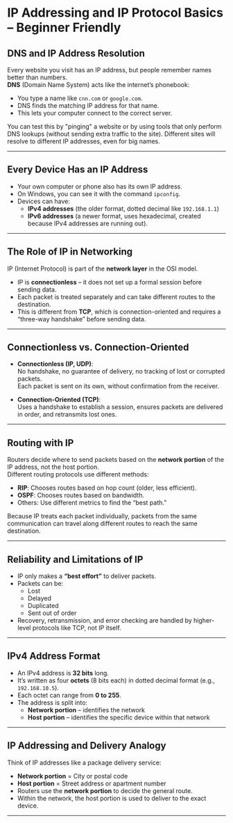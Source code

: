 # IP Addressing and IP Protocol Basics – Beginner Friendly

## DNS and IP Address Resolution
Every website you visit has an IP address, but people remember names better than numbers.  
**DNS** (Domain Name System) acts like the internet’s phonebook:
- You type a name like `cnn.com` or `google.com`.
- DNS finds the matching IP address for that name.
- This lets your computer connect to the correct server.

You can test this by "pinging" a website or by using tools that only perform DNS lookups (without sending extra traffic to the site). Different sites will resolve to different IP addresses, even for big names.

---

## Every Device Has an IP Address
- Your own computer or phone also has its own IP address.
- On Windows, you can see it with the command `ipconfig`.
- Devices can have:
  - **IPv4 addresses** (the older format, dotted decimal like `192.168.1.1`)
  - **IPv6 addresses** (a newer format, uses hexadecimal, created because IPv4 addresses are running out).

---

## The Role of IP in Networking
IP (Internet Protocol) is part of the **network layer** in the OSI model.
- IP is **connectionless** – it does not set up a formal session before sending data.
- Each packet is treated separately and can take different routes to the destination.
- This is different from **TCP**, which is connection-oriented and requires a “three-way handshake” before sending data.

---

## Connectionless vs. Connection-Oriented
- **Connectionless (IP, UDP)**:  
  No handshake, no guarantee of delivery, no tracking of lost or corrupted packets.  
  Each packet is sent on its own, without confirmation from the receiver.
  
- **Connection-Oriented (TCP)**:  
  Uses a handshake to establish a session, ensures packets are delivered in order, and retransmits lost ones.

---

## Routing with IP
Routers decide where to send packets based on the **network portion** of the IP address, not the host portion.  
Different routing protocols use different methods:
- **RIP**: Chooses routes based on hop count (older, less efficient).
- **OSPF**: Chooses routes based on bandwidth.
- Others: Use different metrics to find the “best path.”

Because IP treats each packet individually, packets from the same communication can travel along different routes to reach the same destination.

---

## Reliability and Limitations of IP
- IP only makes a **“best effort”** to deliver packets.
- Packets can be:
  - Lost
  - Delayed
  - Duplicated
  - Sent out of order
- Recovery, retransmission, and error checking are handled by higher-level protocols like TCP, not IP itself.

---

## IPv4 Address Format
- An IPv4 address is **32 bits** long.
- It’s written as four **octets** (8 bits each) in dotted decimal format (e.g., `192.168.10.5`).
- Each octet can range from **0 to 255**.
- The address is split into:
  - **Network portion** – identifies the network
  - **Host portion** – identifies the specific device within that network

---

## IP Addressing and Delivery Analogy
Think of IP addresses like a package delivery service:
- **Network portion** = City or postal code
- **Host portion** = Street address or apartment number
- Routers use the **network portion** to decide the general route.
- Within the network, the host portion is used to deliver to the exact device.

---

